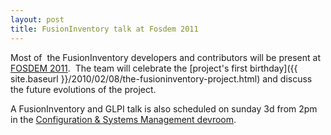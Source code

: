```yaml
---
layout: post
title: FusionInventory talk at Fosdem 2011
---
```


Most of  the FusionInventory developers and contributors will be present at <a title="FOSDEM" href="http://www.fosdem.org">FOSDEM 2011</a>.  The team will celebrate the [project's first birthday]({{ site.baseurl }}/2010/02/08/the-fusioninventory-project.html) and discuss the future evolutions of the project.

A FusionInventory and GLPI talk is also scheduled on sunday 3d from 2pm in the ﻿﻿[Configuration &amp; Systems Management devroom](http://fosdem.org/2011/preview-sunday#configuration__systems_management_devroom).
